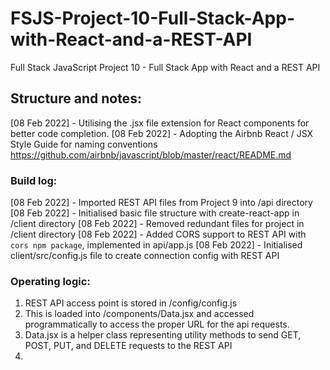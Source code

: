 # FSJS-Project-10-Full-Stack-App-with-React-and-a-REST-API

Full Stack JavaScript Project 10 - Full Stack App with React and a REST API

## Structure and notes:

[08 Feb 2022] - Utilising the .jsx file extension for React components for better code completion.
[08 Feb 2022] - Adopting the Airbnb React / JSX Style Guide for naming conventions https://github.com/airbnb/javascript/blob/master/react/README.md

### Build log:

[08 Feb 2022] - Imported REST API files from Project 9 into /api directory
[08 Feb 2022] - Initialised basic file structure with create-react-app in /client directory
[08 Feb 2022] - Removed redundant files for project in /client directory
[08 Feb 2022] - Added CORS support to REST API with `cors npm package`, implemented in api/app.js
[08 Feb 2022] - Initialised client/src/config.js file to create connection config with REST API

### Operating logic:

1. REST API access point is stored in /config/config.js
2. This is loaded into /components/Data.jsx and accessed programmatically to access the proper URL for the api requests.
3. Data.jsx is a helper class representing utility methods to send GET, POST, PUT, and DELETE requests to the REST API
4.
